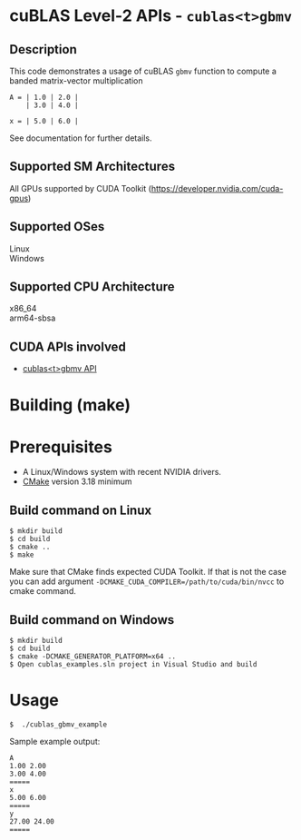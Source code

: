 # cuBLAS Level-2 APIs - `cublas<t>gbmv`

## Description

This code demonstrates a usage of cuBLAS `gbmv` function to compute a banded matrix-vector multiplication

```
A = | 1.0 | 2.0 | 
    | 3.0 | 4.0 |
    
x = | 5.0 | 6.0 |
```

See documentation for further details.

## Supported SM Architectures

All GPUs supported by CUDA Toolkit (https://developer.nvidia.com/cuda-gpus)  

## Supported OSes

Linux  
Windows

## Supported CPU Architecture

x86_64  
arm64-sbsa

## CUDA APIs involved
- [cublas\<t>gbmv API](https://docs.nvidia.com/cuda/cublas/index.html#cublas-t-gbmv)

# Building (make)

# Prerequisites
- A Linux/Windows system with recent NVIDIA drivers.
- [CMake](https://cmake.org/download) version 3.18 minimum

## Build command on Linux
```
$ mkdir build
$ cd build
$ cmake ..
$ make
```
Make sure that CMake finds expected CUDA Toolkit. If that is not the case you can add argument `-DCMAKE_CUDA_COMPILER=/path/to/cuda/bin/nvcc` to cmake command.

## Build command on Windows
```
$ mkdir build
$ cd build
$ cmake -DCMAKE_GENERATOR_PLATFORM=x64 ..
$ Open cublas_examples.sln project in Visual Studio and build
```

# Usage
```
$  ./cublas_gbmv_example
```

Sample example output:

```
A
1.00 2.00 
3.00 4.00 
=====
x
5.00 6.00 
=====
y
27.00 24.00 
=====
```
